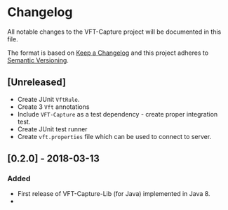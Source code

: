 # Changelog
All notable changes to the VFT-Capture project will be documented in this file.

The format is based on [Keep a Changelog](http://keepachangelog.com/en/1.0.0/)
and this project adheres to [Semantic Versioning](http://semver.org/spec/v2.0.0.html).

## [Unreleased]

- Create JUnit `VftRule`.
- Create 3 `Vft` annotations
- Include `VFT-Capture` as a test dependency - create proper integration test.
- Create JUnit test runner
- Create `vft.properties` file which can be used to connect to server.


## [0.2.0] - 2018-03-13
### Added
- First release of VFT-Capture-Lib (for Java) implemented in Java 8.
-